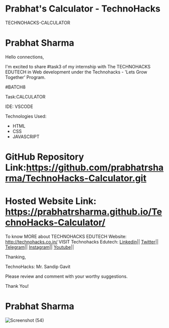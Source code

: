 # Prabhat's Calculator - TechnoHacks

TECHNOHACKS-CALCULATOR

# Prabhat Sharma

Hello connections,

I'm excited to share #task3 of my internship with The TECHNOHACKS EDUTECH in Web development under the Technohacks - 'Lets Grow Together' Program.

#BATCH8

Task:CALCULATOR

IDE: VSCODE

Technologies Used:
- HTML
- CSS
- JAVASCRIPT

# GitHub Repository Link:https://github.com/prabhatrsharma/TechnoHacks-Calculator.git 
# Hosted Website Link: https://prabhatrsharma.github.io/TechnoHacks-Calculator/

To know MORE about TECHNOHACKS EDUTECH Website: http://technohacks.co.in/
VISIT Technohacks Edutech: 
<a href="https://www.linkedin.com/company/technohacks-edutech/"> Linkedin</a>||
<a href="https://twitter.com/technohacksedu"> Twitter</a>||
<a href="https://telegram.me/TechnoHacksofficial"> Telegram</a>||
<a href="https://www.instagram.com/technohacks.co.in"> Instagram</a>||
<a href="https://www.youtube.com/channel/UCwuh25VS9J9ApJ7Yomw_Lqw"> Youtube</a>||<br>

Thanking,

TechnoHacks:
Mr. Sandip Gavit

Please review and comment with your worthy suggestions.

Thank You!
# Prabhat Sharma

![Screenshot (54)](https://github.com/prabhatrsharma/TechnoHacks-Calculator/assets/118990267/96437e4e-204d-4861-a64c-e3ab248de281)
